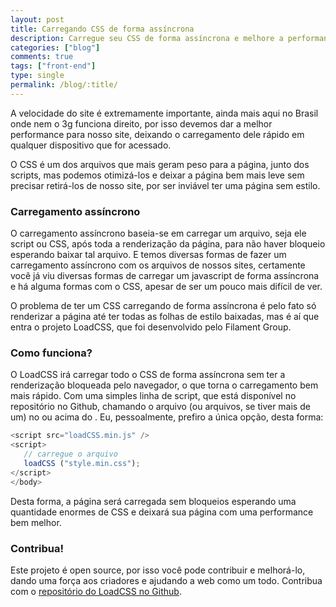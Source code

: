 ```yaml
---
layout: post
title: Carregando CSS de forma assíncrona
description: Carregue seu CSS de forma assíncrona e melhore a performance de sua página, não travando a renderização do browser.
categories: ["blog"]
comments: true
tags: ["front-end"]
type: single
permalink: /blog/:title/
---
```


A velocidade do site é extremamente importante, ainda mais aqui no Brasil onde nem o 3g funciona direito, por isso devemos dar a melhor performance para nosso site, deixando o carregamento dele rápido em qualquer dispositivo que for acessado.

O CSS é um dos arquivos que mais geram peso para a página, junto dos scripts, mas podemos otimizá-los e deixar a página bem mais leve sem precisar retirá-los de nosso site, por ser inviável ter uma página sem estilo.

### Carregamento assíncrono

O carregamento assíncrono baseia-se em carregar um arquivo, seja ele script ou CSS, após toda a renderização da página, para não haver bloqueio esperando baixar tal arquivo. E temos diversas formas de fazer um carregamento assíncrono com os arquivos de nossos sites, certamente você já viu diversas formas de carregar um javascript de forma assíncrona e há alguma formas com o CSS, apesar de ser um pouco mais difícil de ver.

O problema de ter um CSS carregando de forma assíncrona é pelo fato só renderizar a página até ter todas as folhas de estilo baixadas, mas é aí que entra o projeto LoadCSS, que foi desenvolvido pelo Filament Group.

### Como funciona?

O LoadCSS irá carregar todo o CSS de forma assíncrona sem ter a renderização bloqueada pelo navegador, o que torna o carregamento bem mais rápido. Com uma simples linha de script, que está disponível no repositório no Github, chamando o arquivo (ou arquivos, se tiver mais de um) no <head> ou acima do </body>. Eu, pessoalmente, prefiro a única opção, desta forma:

```js
<script src="loadCSS.min.js" />
<script>
   // carregue o arquivo
   loadCSS ("style.min.css");
</script>
</body>
```

Desta forma, a página será carregada sem bloqueios esperando uma quantidade enormes de CSS e deixará sua página com uma performance bem melhor.

### Contribua!

Este projeto é open source, por isso você pode contribuir e melhorá-lo, dando uma força aos criadores e ajudando a web como um todo. Contribua com o [repositório do LoadCSS no Github](https://github.com/filamentgroup/loadCSS).
